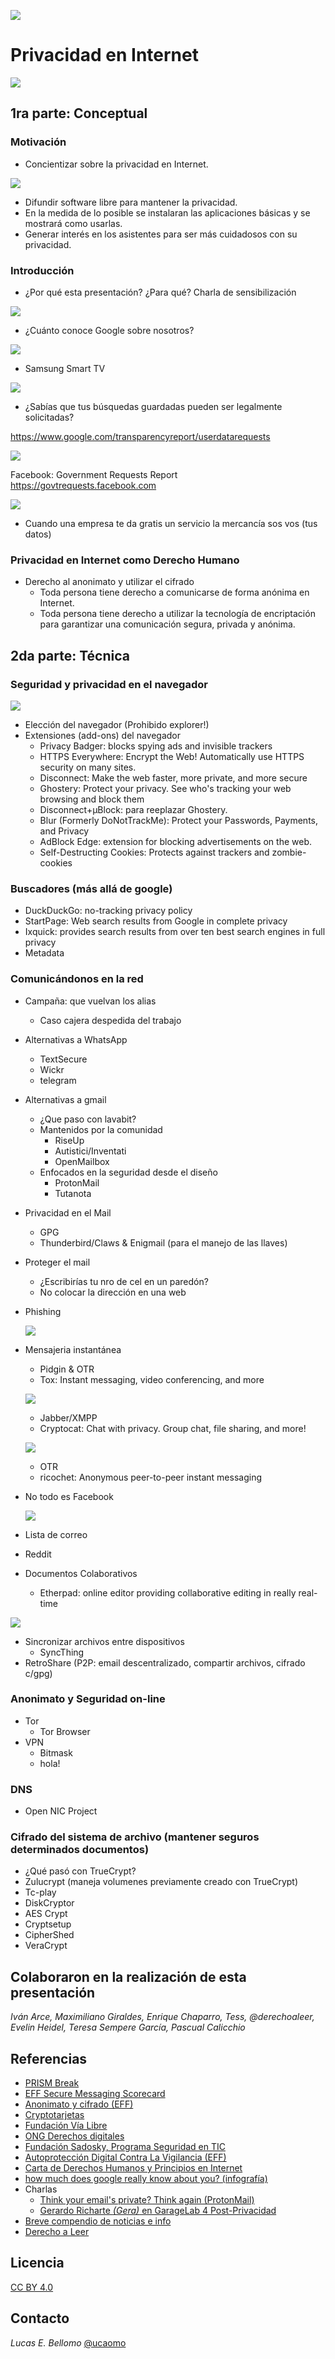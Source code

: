 ![](images/dont-track-us.png)

# Privacidad en Internet

![](images/homeland.jpg)

## 1ra parte: Conceptual

### Motivación
  - Concientizar sobre la privacidad en Internet.

  ![](images/streetv.jpg)
  
  - Difundir software libre para mantener la privacidad.
  - En la medida de lo posible se instalaran las aplicaciones básicas
  y se mostrará como usarlas.
  - Generar interés en los asistentes para ser más cuidadosos con su privacidad.

### Introducción
  - ¿Por qué esta presentación? ¿Para qué? Charla de sensibilización

  ![](images/big-brother-amateur.png)

  - ¿Cuánto conoce Google sobre nosotros?

  ![](images/How-Much-Does-Google-Really-Know-About-You.jpg)

  - Samsung Smart TV

  ![](images/samsung-oculus_news.jpg)

  - ¿Sabías que tus búsquedas guardadas pueden ser legalmente solicitadas?

  https://www.google.com/transparencyreport/userdatarequests

  ![](images/google_informe_transparencia.png)

  Facebook: Government Requests Report https://govtrequests.facebook.com

  ![](images/facebook-government_requests_report.png)
  
  - Cuando una empresa te da gratis un servicio la mercancía sos vos
    (tus datos)

### Privacidad en Internet como Derecho Humano
  - Derecho al anonimato y utilizar el cifrado
      - Toda persona tiene derecho a comunicarse de forma anónima en
        Internet.
	  - Toda persona tiene derecho a utilizar la tecnología de
	  encriptación para garantizar una comunicación segura, privada y
	  anónima.

## 2da parte: Técnica

### Seguridad y privacidad en el navegador

![](images/spying.jpg)

  - Elección del navegador (Prohibido explorer!)
  - Extensiones (add-ons) del navegador
	- Privacy Badger: blocks spying ads and invisible trackers
	- HTTPS Everywhere: Encrypt the Web! Automatically use HTTPS
      security on many sites.
	- Disconnect: Make the web faster, more private, and more secure
	- Ghostery: Protect your privacy. See who's tracking your web browsing and block them
    - Disconnect+µBlock: para reeplazar Ghostery.
	- Blur (Formerly DoNotTrackMe): Protect your Passwords, Payments, and Privacy
	- AdBlock Edge: extension for blocking advertisements on the web.
	- Self-Destructing Cookies: Protects against trackers and zombie-cookies

### Buscadores (más allá de google)
  - DuckDuckGo: no-tracking privacy policy
  - StartPage: Web search results from Google in complete privacy
  - Ixquick: provides search results from over ten best search engines in full privacy
  - Metadata
  
### Comunicándonos en la red
  - Campaña: que vuelvan los alias
	- Caso cajera despedida del trabajo
  - Alternativas a WhatsApp
	- TextSecure
	- Wickr
	- telegram
  - Alternativas a gmail
	- ¿Que paso con lavabit?
	- Mantenidos por la comunidad
		- RiseUp
		- Autistici/Inventati
		- OpenMailbox
	- Enfocados en la seguridad desde el diseño
		- ProtonMail
		- Tutanota
  - Privacidad en el Mail
	- GPG
	- Thunderbird/Claws & Enigmail (para el manejo de las llaves)
  - Proteger el mail
    - ¿Escribirías tu nro de cel en un paredón?
	- No colocar la dirección en una web
  - Phishing

	![](images/diez-maneras-detectar-phishing.jpg)

  - Mensajeria instantánea
	- Pidgin & OTR
	- Tox: Instant messaging, video conferencing, and more

	![](images/utox.png)
	
	- Jabber/XMPP
	- Cryptocat: Chat with privacy. Group chat, file sharing, and more!

	![](images/Cryptocat.png)
	
	- OTR
	- ricochet:  Anonymous peer-to-peer instant messaging 
	 
  - No todo es Facebook

	![](images/FB-is_watching.jpg)

  - Lista de correo
  - Reddit
  - Documentos Colaborativos
	- Etherpad: online editor providing collaborative editing in really real-time

  ![](images/etherpad.png)
  
  - Sincronizar archivos entre dispositivos
	- SyncThing
  - RetroShare (P2P: email descentralizado, compartir archivos, cifrado c/gpg)

### Anonimato y Seguridad on-line
  - Tor
	- Tor Browser
  - VPN
	- Bitmask
	- hola!

### DNS
  - Open NIC Project

### Cifrado del sistema de archivo (mantener seguros determinados documentos)
  - ¿Qué pasó con TrueCrypt?
  - Zulucrypt (maneja volumenes previamente creado con TrueCrypt)
  - Tc-play
  - DiskCryptor
  - AES Crypt
  - Cryptsetup
  - CipherShed
  - VeraCrypt

## Colaboraron en la realización de esta presentación
*Iván Arce, Maximiliano Giraldes, Enrique Chaparro, Tess, @derechoaleer, Evelin Heidel, Teresa Sempere García, Pascual Calicchio*
  
## Referencias
  - [PRISM Break](https://prism-break.org/es/)
  - [EFF Secure Messaging Scorecard](https://www.eff.org/es/secure-messaging-scorecard)
  - [Anonimato y cifrado (EFF)](https://www.eff.org/files/2015/03/18/anonimatoycifrado-eff-11.pdf)
  - [Cryptotarjetas](http://media.espora.org/mgoblin_media/media_entries/1495/Criptotarjetas_RanchoElectronico.pdf)
  - [Fundación Vía Libre](http://www.vialibre.org.ar)
  - [ONG Derechos digitales](https://www.derechosdigitales.org)
  - [Fundación Sadosky, Programa Seguridad en TIC](http://www.fundacionsadosky.org.ar/es/programas-proyectos/seguridad-en-tic)
  - [Autoprotección Digital Contra La Vigilancia (EFF)](https://ssd.eff.org/es)
  - [Carta de Derechos Humanos y Principios en Internet](http://diadeinternet.org/pdfs/Internet_Derechos_Principios.pdf)
  - [how much does google really know about you? (infografía)](http://www.visualistan.com/2015/02/how-much-does-google-really-know-about-you.html)
  - Charlas
	- [Think your email's private? Think again (ProtonMail)](http://www.ted.com/talks/andy_yen_think_your_email_s_private_think_again)
	- [Gerardo Richarte *(Gera)* en GarageLab 4 Post-Privacidad](https://vimeo.com/10965423)
  - [Breve compendio de noticias e info](http://www.scoop.it/IPcontrol)
  - [Derecho a Leer](http://derechoaleer.org)
  
## Licencia
[CC BY 4.0](https://creativecommons.org/licenses/by/4.0/)

## Contacto
*Lucas E. Bellomo* [@ucaomo](https://twitter.com/ucaomo)
